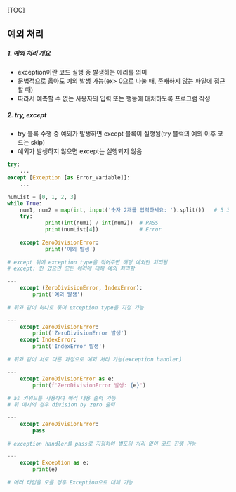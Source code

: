 [TOC]

## 예외 처리

##### 1. 예외 처리 개요

* exception이란 코드 실행 중 발생하는 에러를 의미
* 문법적으로 옳아도 예외 발생 가능(ex> 0으로 나눌 때, 존재하지 않는 파일에 접근할 때)
* 따라서 예측할 수 없는 사용자의 입력 또는 행동에 대처하도록 프로그램 작성



##### 2. try, except

* try 블록 수행 중 예외가 발생하면 except 블록이 실행됨(try 블럭의 예외 이후 코드는 skip)
* 예외가 발생하지 않으면 except는 실행되지 않음

```python
try:
	...
except [Exception [as Error_Variable]]:
	...
```



```python
numList = [0, 1, 2, 3]
while True:
	num1, num2 = map(int, input('숫자 2개를 입력하세요: ').split())   # 5 3
	try:
			print(int(num1) / int(num2))  # PASS
			print(numList[4])             # Error
	
	except ZeroDivisionError:
			print('예외 발생')
            
# except 뒤에 exception type을 적어주면 해당 예외만 처리됨
# except: 만 있으면 모든 에러에 대해 예외 처리함

---
	except (ZeroDivisionError, IndexError):
		print('예외 발생')
        
# 위와 같이 하나로 묶어 exception type을 지정 가능

---
	except ZeroDivisionError:
		print('ZeroDivisionError 발생')
	except IndexError:
		print('IndexError 발생')
        
# 위와 같이 서로 다른 과정으로 예외 처리 가능(exception handler)

---
	except ZeroDivisionError as e:
		print(f'ZeroDivisionError 발생: {e}')
        
# as 키워드를 사용하여 에러 내용 출력 가능 
# 위 예시의 경우 division by zero 출력

---
	except ZeroDivisionError:
		pass
    
# exception handler를 pass로 지정하여 별도의 처리 없이 코드 진행 가능

---
	except Exception as e:
		print(e)
        
# 에러 타입을 모를 경우 Exception으로 대체 가능
```

